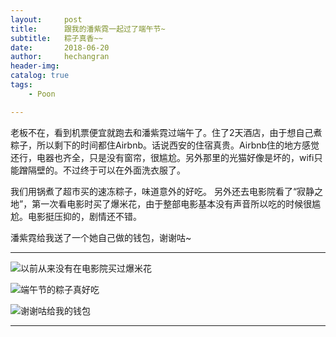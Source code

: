 ```yaml
---
layout:     post
title:      跟我的潘紫霓一起过了端午节~
subtitle:   粽子真香~~
date:       2018-06-20
author:     hechangran
header-img:
catalog: true
tags:
    - Poon

---
```


老板不在，看到机票便宜就跑去和潘紫霓过端午了。住了2天酒店，由于想自己煮粽子，所以剩下的时间都住Airbnb。话说西安的住宿真贵。Airbnb住的地方感觉还行，电器也齐全，只是没有窗帘，很尴尬。另外那里的光猫好像是坏的，wifi只能蹭隔壁的。不过终于可以在外面洗衣服了。 

我们用锅煮了超市买的速冻粽子，味道意外的好吃。 另外还去电影院看了“寂静之地”，第一次看电影时买了爆米花，由于整部电影基本没有声音所以吃的时候很尴尬。电影挺压抑的，剧情还不错。

潘紫霓给我送了一个她自己做的钱包，谢谢咕~


---

![以前从来没有在电影院买过爆米花](http://ww1.sinaimg.cn/large/44ba9bf8gy1fsj0ulpo4fj21400u0789.jpg)

![端午节的粽子真好吃](http://ww1.sinaimg.cn/large/44ba9bf8gy1fsj0v0j27oj20u0140n00.jpg)

![谢谢咕给我的钱包](http://ww1.sinaimg.cn/large/44ba9bf8gy1fsj0v797kxj21400u0dja.jpg)



---



